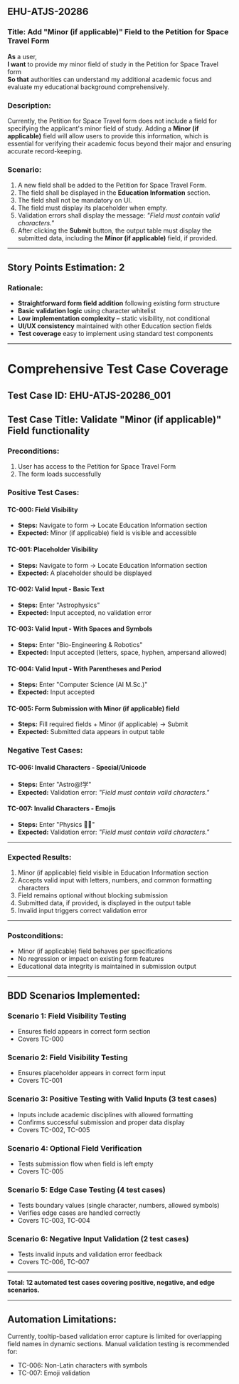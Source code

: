 ## EHU-ATJS-20286

### Title: Add "Minor (if applicable)" Field to the Petition for Space Travel Form

**As** a user,  
**I want** to provide my minor field of study in the Petition for Space Travel form  
**So that** authorities can understand my additional academic focus and evaluate my educational background comprehensively.

### Description:
Currently, the Petition for Space Travel form does not include a field for specifying the applicant's minor field of study. Adding a **Minor (if applicable)** field will allow users to provide this information, which is essential for verifying their academic focus beyond their major and ensuring accurate record-keeping.

### Scenario:
1. A new field shall be added to the Petition for Space Travel Form.
2. The field shall be displayed in the **Education Information** section.
3. The field shall not be mandatory on UI.
4. The field must display its placeholder when empty.
5. Validation errors shall display the message: *"Field must contain valid characters."*
6. After clicking the **Submit** button, the output table must display the submitted data, including the **Minor (if applicable)** field, if provided.

---

## Story Points Estimation: 2

### Rationale:

- **Straightforward form field addition** following existing form structure
- **Basic validation logic** using character whitelist
- **Low implementation complexity** – static visibility, not conditional
- **UI/UX consistency** maintained with other Education section fields
- **Test coverage** easy to implement using standard test components

---

# Comprehensive Test Case Coverage

## Test Case ID: EHU-ATJS-20286_001

## Test Case Title: Validate "Minor (if applicable)" Field functionality

### Preconditions:

1. User has access to the Petition for Space Travel Form
2. The form loads successfully

### Positive Test Cases:

#### TC-000: Field Visibility

- **Steps:** Navigate to form → Locate Education Information section
- **Expected:** Minor (if applicable) field is visible and accessible

#### TC-001: Placeholder Visibility

- **Steps:** Navigate to form → Locate Education Information section
- **Expected:** A placeholder should be displayed

#### TC-002: Valid Input - Basic Text

- **Steps:** Enter "Astrophysics"
- **Expected:** Input accepted, no validation error

#### TC-003: Valid Input - With Spaces and Symbols

- **Steps:** Enter "Bio-Engineering & Robotics"
- **Expected:** Input accepted (letters, space, hyphen, ampersand allowed)

#### TC-004: Valid Input - With Parentheses and Period

- **Steps:** Enter "Computer Science (AI M.Sc.)"
- **Expected:** Input accepted

#### TC-005: Form Submission with Minor (if applicable) field

- **Steps:** Fill required fields + Minor (if applicable) → Submit
- **Expected:** Submitted data appears in output table

### Negative Test Cases:

#### TC-006: Invalid Characters - Special/Unicode

- **Steps:** Enter "Astro@!学"
- **Expected:** Validation error: _"Field must contain valid characters."_

#### TC-007: Invalid Characters - Emojis

- **Steps:** Enter "Physics 🥼🧪"
- **Expected:** Validation error: _"Field must contain valid characters."_

---

### Expected Results:

1. Minor (if applicable) field visible in Education Information section
2. Accepts valid input with letters, numbers, and common formatting characters
3. Field remains optional without blocking submission
4. Submitted data, if provided, is displayed in the output table
5. Invalid input triggers correct validation error

---

### Postconditions:

- Minor (if applicable) field behaves per specifications
- No regression or impact on existing form features
- Educational data integrity is maintained in submission output

---

## BDD Scenarios Implemented:

### Scenario 1: Field Visibility Testing

- Ensures field appears in correct form section
- Covers TC-000

### Scenario 2: Field Visibility Testing

- Ensures placeholder appears in correct form input
- Covers TC-001

### Scenario 3: Positive Testing with Valid Inputs (3 test cases)

- Inputs include academic disciplines with allowed formatting
- Confirms successful submission and proper data display
- Covers TC-002, TC-005

### Scenario 4: Optional Field Verification

- Tests submission flow when field is left empty
- Covers TC-005

### Scenario 5: Edge Case Testing (4 test cases)

- Tests boundary values (single character, numbers, allowed symbols)
- Verifies edge cases are handled correctly
- Covers TC-003, TC-004

### Scenario 6: Negative Input Validation (2 test cases)

- Tests invalid inputs and validation error feedback
- Covers TC-006, TC-007

---

**Total: 12 automated test cases covering positive, negative, and edge scenarios.**

---

## Automation Limitations:

Currently, tooltip-based validation error capture is limited for overlapping field names in dynamic sections. Manual validation testing is recommended for:

- TC-006: Non-Latin characters with symbols
- TC-007: Emoji validation
